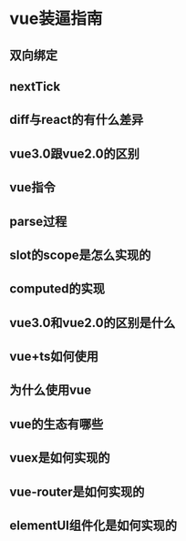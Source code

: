 # vue装逼指南

## 双向绑定

## nextTick

## diff与react的有什么差异

## vue3.0跟vue2.0的区别

## vue指令

## parse过程

## slot的scope是怎么实现的

## computed的实现

## vue3.0和vue2.0的区别是什么

## vue+ts如何使用

## 为什么使用vue

## vue的生态有哪些

## vuex是如何实现的

## vue-router是如何实现的

## elementUI组件化是如何实现的
